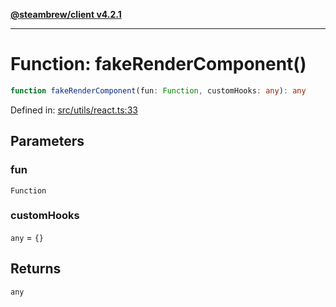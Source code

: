 [**@steambrew/client v4.2.1**](../README.md)

***

# Function: fakeRenderComponent()

```ts
function fakeRenderComponent(fun: Function, customHooks: any): any
```

Defined in: [src/utils/react.ts:33](https://github.com/shdwmtr/plugutil/blob/b52230e3bd417b9353d983856323dee8a90c4f70/client/src/utils/react.ts#L33)

## Parameters

### fun

`Function`

### customHooks

`any` = `{}`

## Returns

`any`
